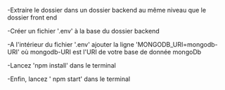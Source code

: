 -Extraire le dossier dans un dossier backend au même niveau que le dossier front end

-Créer un fichier '.env' à la base du dossier backend

-A l'intérieur du fichier '.env' ajouter la ligne 'MONGODB_URI=mongodb-URI' où mongodb-URI est l'URI de votre base de donnée mongoDb

-Lancez 'npm install' dans le terminal

-Enfin, lancez ' npm start' dans le terminal
